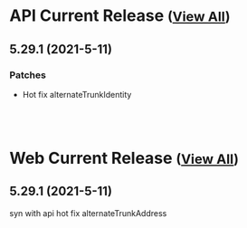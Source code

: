 
# API Current Release <small>([View All](/API.md))</small>
## 5.29.1 (2021-5-11)
### Patches 

- Hot fix alternateTrunkIdentity

<br><br>
# Web Current Release <small>([View All](/Web.md))</small>
## 5.29.1 (2021-5-11)
syn with api hot fix alternateTrunkAddress

  